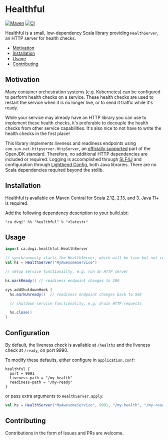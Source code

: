 # Healthful
[![Maven](https://img.shields.io/maven-central/v/ca.dvgi/healthful_2.13?color=blue)](https://search.maven.org/search?q=g:ca.dvgi%20healthful) [![CI](https://img.shields.io/github/actions/workflow/status/dvgica/healthful/ci.yml?branch=main)](https://github.com/dvgica/healthful/actions)

Healthful is a small, low-dependency Scala library providing `HealthServer`, an HTTP server for health checks.

- [Motivation](#motivation)
- [Installation](#installation)
- [Usage](#usage)
- [Contributing](#contributing)

## Motivation

Many container orchestration systems (e.g. Kubernetes) can be configured to perform health checks on a service. These health checks are used to restart the service when it is no longer live, or to send it traffic while it's ready.

While your service may already have an HTTP library you can use to implement these health checks, it's preferable to decouple the health checks from other service capabilities. It's also nice to not have to write the health checks in the first place!

This library implements liveness and readiness endpoints using `com.sun.net.httpserver.HttpServer`, an [officially supported](https://openjdk.org/jeps/408) part of the OpenJDK standard. Therefore, no additional HTTP dependencies are included or required. Logging is accomplished through [SLF4J](https://slf4j.org/) and configuration through [Lightbend Config](https://github.com/lightbend/config), both Java libraries. There are no Scala dependencies required beyond the stdlib.

## Installation

Healthful is available on Maven Central for Scala 2.12, 2.13, and 3. Java 11+ is required.

Add the following dependency description to your build.sbt:

`"ca.dvgi" %% "healthful" % "<latest>"`

## Usage

``` scala
import ca.dvgi.healthful.HealthServer

// synchronously starts the HealthServer, which will be live but not ready
val hs = HealthServer("MyAwesomeService")

// setup service functionailty, e.g. run an HTTP server

hs.markReady() // readiness endpoint changes to 200

sys.addShutdownHook {
  hs.markUnready()  // readiness endpoint changes back to 503

  // shutdown service functionality, e.g. drain HTTP requests

  hs.close()
}
```

## Configuration

By default, the liveness check is available at `/healthz` and the liveness check at `/ready`, on port 9990.

To modify these defaults, either configure in `application.conf`:

```
healthful {
  port = 9991
  liveness-path = "/my-health"
  readiness-path = "/my-ready"
}
```

or pass extra arguments to `HealthServer.apply`:

``` scala
val hs = HealthServer("MyAwesomeService", 9991, "/my-health", "/my-ready")
```

## Contributing 

Contributions in the form of Issues and PRs are welcome.
